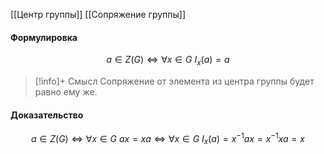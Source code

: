 [[Центр группы]]
[[Сопряжение группы]]
#### Формулировка
$$a \in Z(G) \iff \forall x \in G\ I_x(a) = a$$

>[!info]+ Смысл
>Сопряжение от элемента из центра группы будет равно ему же.
#### Доказательство
$$a \in Z(G) \iff \forall x \in G\ ax = xa \iff \forall x \in G\ I_x(a)=x^{-1}ax = x^{-1}xa = x$$




